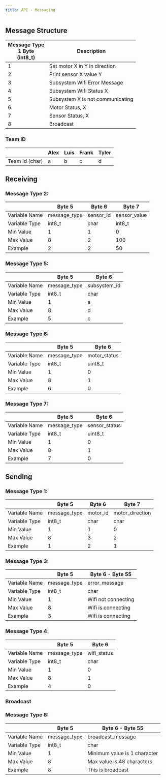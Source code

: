 ```yaml
---
title: API - Messaging
---
```

## Message Structure

| Message Type <br /> 1 Byte <br /> (int8_t)            | Description |
| --------------------------------------------- | ----------- |
|1                                              | Set motor X in Y in direction |
|2                                              | Print sensor X value Y |
|3                                              | Subsystem Wifi Error Message |
|4                                              | Subsystem Wifi Status X |
|5                                              | Subsystem X is not communicating |
|6                                              | Motor Status, X |
|7                                              | Sensor Status, X |
|8                                              | Broadcast |

### Team ID

|  | Alex | Luis | Frank | Tyler |
|--|------|------|-------|-------| 
|Team Id (char) | a | b | c | d |

## Receiving 

### Message Type 2:

|     | Byte 5 | Byte 6 | Byte 7 |
|------------| --------------| ------------- | ------------- |
| Variable Name | message_type | sensor_id | sensor_value |
|Variable Type | int8_t | char | int8_t |
| Min Value| 1 | 1 | 0 |
| Max Value| 8 | 2 | 100 |
| Example | 2 | 2 | 50 |

### Message Type 5:

|      | Byte 5 | Byte 6 |
|------------| --------------| ------------- |
| Variable Name | message_type | subsystem_id |
|Variable Type | int8_t | char |
| Min Value | 1 | a |
| Max Value| 8 | d |
| Example | 5 | c |

### Message Type 6:

|      | Byte 5 | Byte 6 |
|------------| --------------| ------------- |
| Variable Name | message_type | motor_status |
|Variable Type | int8_t | uint8_t |
| Min Value | 1 | 0 |
| Max Value| 8 | 1 |
| Example | 6 | 0 |

### Message Type 7:

|      | Byte 5 | Byte 6 |
|------------| --------------| ------------- |
| Variable Name | message_type | sensor_status |
|Variable Type | int8_t | uint8_t |
| Min Value | 1 | 0 |
| Max Value| 8 | 1 |
| Example | 7 | 0 |

## Sending

### Message Type 1:

|   | Byte 5 | Byte 6 | Byte 7 |
|------------| --------------| ------------- | ------------- |
| Variable Name | message_type | motor_id | motor_direction |
|Variable Type | int8_t | char | char |
| Min Value| 1 | 1 | 0 |
| Max Value| 8 | 3 | 2 |
| Example | 1 | 2 | 1 |

### Message Type 3:

|      | Byte 5 | Byte 6 - Byte 55 |
|------------| --------------| ------------- |
| Variable Name | message_type | error_message |
|Variable Type | int8_t | char |
| Min Value| 1 | Wifi not connecting |
| Max Value| 8 | Wifi is connecting |
| Example | 3 | Wifi is connecting |

### Message Type 4:

|      | Byte 5 | Byte 6 |
|------------| --------------| ------------- |
| Variable Name | message_type | wifi_status |
|Variable Type | int8_t | char |
| Min Value | 1 | 0 |
| Max Value| 8 | 1 |
| Example | 4 | 0 |

### Broadcast

### Message Type 8:

|      | Byte 5 | Byte 6 - Byte 55 |
|------------| --------------| ------------- |
| Variable Name | message_type | broadcast_message |
|Variable Type | int8_t | char |
| Min Value| 1 | Minimum value is 1 character |
| Max Value| 8 | Max value is 48 characters |
| Example | 8 | This is broadcast |
